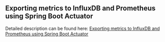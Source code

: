 ## Exporting metrics to InfluxDB and Prometheus using Spring Boot Actuator

Detailed description can be found here: [Exporting metrics to InfluxDB and Prometheus using Spring Boot Actuator](https://piotrminkowski.wordpress.com/2018/05/11/exporting-metrics-to-influxdb-and-prometheus-using-spring-boot-actuator/) 


